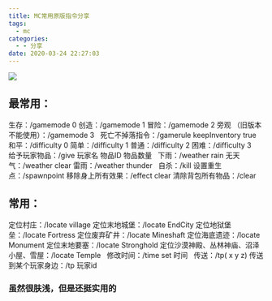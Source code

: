 ```yaml
---
title: MC常用原版指令分享
tags:
  - mc
categories:
  - - 分享
date: 2020-03-24 22:27:03
---
```


![](https://i.hotpe.top/i/2022/05/01/10sde3h-0.webp)

## 最常用：

生存：/gamemode 0 
创造：/gamemode 1 
冒险：/gamemode 2 
旁观 （旧版本不能使用）：/gamemode 3   
死亡不掉落指令：/gamerule keepInventory true   
和平：/difficulty 0 
简单：/difficulty 1 
普通：/difficulty 2 
困难：/difficulty 3   
给予玩家物品：/give 玩家名 物品ID 物品数量   
下雨：/weather rain 
无天气：/weather clear 
雷雨：/weather thunder   
自杀：/kill 
设置重生点：/spawnpoint 
移除身上所有效果：/effect clear 
清除背包所有物品：/clear

## 常用：

定位村庄：/locate village
 定位末地城堡：/locate EndCity 
定位地狱堡垒：/locate Fortress 
定位废弃矿井：/locate Mineshaft 
定位海底遗迹：/locate Monument 
定位末地要塞：/locate Stronghold 
定位沙漠神殿、丛林神庙、沼泽小屋、雪屋：/locate Temple   
修改时间：/time set 时间   
传送：/tp( x y z) 
传送到某个玩家身边：/tp 玩家id  

### 虽然很肤浅，但是还挺实用的
